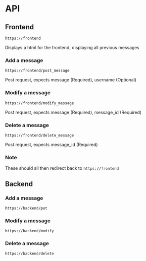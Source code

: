 # API

## Frontend

```
https://frontend
```

Displays a html for the frontend, displaying all previous messages

### Add a message

```
https://frontend/post_message
```
Post request, expects message (Required), username (Optional)

### Modify a message

```
https://frontend/modify_message
```
Post request, expects message (Required), message_id (Required)

### Delete a message

```
https://frontend/delete_message
```
Post request, expects message_id (Required)

### Note

These should all then redirect back to `https://frontend`


## Backend

### Add a message

```
https://backend/put
```

### Modify a message

```
https://backend/modify
```

### Delete a message

```
https://backend/delete
```
